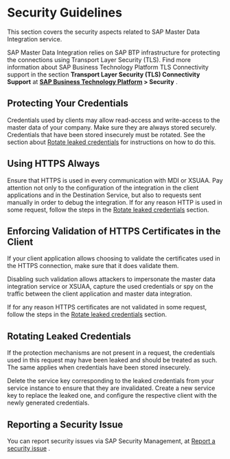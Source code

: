 <!-- loio2b6b9a66c8fb40a6ac561574b1d820f3 -->

# Security Guidelines

This section covers the security aspects related to SAP Master Data Integration service.

SAP Master Data Integration relies on SAP BTP infrastructure for protecting the connections using Transport Layer Security \(TLS\). Find more information about SAP Business Technology Platform TLS Connectivity support in the section **Transport Layer Security \(TLS\) Connectivity Support** at **[SAP Business Technology Platform](https://help.sap.com/viewer/product/CP/Cloud/en-US?task=discover_task) \> Security** .



<a name="loio2b6b9a66c8fb40a6ac561574b1d820f3__protecting-your-credentials"/>

## Protecting Your Credentials

Credentials used by clients may allow read-access and write-access to the master data of your company. Make sure they are always stored securely. Credentials that have been stored insecurely must be rotated. See the section about [Rotate leaked credentials](security-guidelines-2b6b9a6.md#loio2b6b9a66c8fb40a6ac561574b1d820f3__rotate-leaked-credentials) for instructions on how to do this.



<a name="loio2b6b9a66c8fb40a6ac561574b1d820f3__using-https-always"/>

## Using HTTPS Always

Ensure that HTTPS is used in every communication with MDI or XSUAA. Pay attention not only to the configuration of the integration in the client applications and in the Destination Service, but also to requests sent manually in order to debug the integration. If for any reason HTTP is used in some request, follow the steps in the [Rotate leaked credentials](security-guidelines-2b6b9a6.md#loio2b6b9a66c8fb40a6ac561574b1d820f3__rotate-leaked-credentials) section.



<a name="loio2b6b9a66c8fb40a6ac561574b1d820f3__enforcing-validation-of-https-certificates-in-the-client"/>

## Enforcing Validation of HTTPS Certificates in the Client

If your client application allows choosing to validate the certificates used in the HTTPS connection, make sure that it does validate them.

Disabling such validation allows attackers to impersonate the master data integration service or XSUAA, capture the used credentials or spy on the traffic between the client application and master data integration.

If for any reason HTTPS certificates are not validated in some request, follow the steps in the [Rotate leaked credentials](security-guidelines-2b6b9a6.md#loio2b6b9a66c8fb40a6ac561574b1d820f3__rotate-leaked-credentials) section.



<a name="loio2b6b9a66c8fb40a6ac561574b1d820f3__rotating-leaked-credentials"/>

## Rotating Leaked Credentials

If the protection mechanisms are not present in a request, the credentials used in this request may have been leaked and should be treated as such. The same applies when credentials have been stored insecurely.

Delete the service key corresponding to the leaked credentials from your service instance to ensure that they are invalidated. Create a new service key to replace the leaked one, and configure the respective client with the newly generated credentials.



<a name="loio2b6b9a66c8fb40a6ac561574b1d820f3__reporting-a-security-issue"/>

## Reporting a Security Issue

You can report security issues via SAP Security Management, at [Report a security issue](https://www.sap.com/about/trust-center/security/incident-management.html) .

